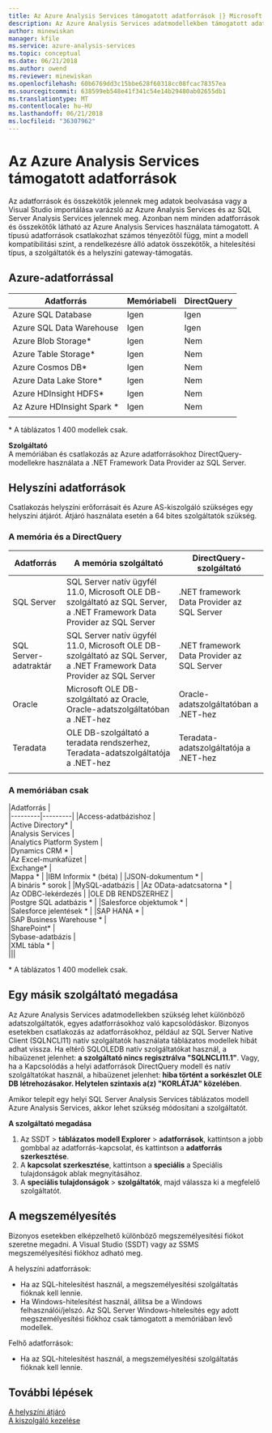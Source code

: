 ```yaml
---
title: Az Azure Analysis Services támogatott adatforrások |} Microsoft Docs
description: Az Azure Analysis Services adatmodellekben támogatott adatforrások ismerteti.
author: minewiskan
manager: kfile
ms.service: azure-analysis-services
ms.topic: conceptual
ms.date: 06/21/2018
ms.author: owend
ms.reviewer: minewiskan
ms.openlocfilehash: 60b6769dd3c15bbe628f60318cc08fcac78357ea
ms.sourcegitcommit: 638599eb548e41f341c54e14b29480ab02655db1
ms.translationtype: MT
ms.contentlocale: hu-HU
ms.lasthandoff: 06/21/2018
ms.locfileid: "36307962"
---
```

# <a name="data-sources-supported-in-azure-analysis-services"></a>Az Azure Analysis Services támogatott adatforrások

Az adatforrások és összekötők jelennek meg adatok beolvasása vagy a Visual Studio importálása varázsló az Azure Analysis Services és az SQL Server Analysis Services jelennek meg. Azonban nem minden adatforrások és összekötők látható az Azure Analysis Services használata támogatott. A típusú adatforrások csatlakozhat számos tényezőtől függ, mint a modell kompatibilitási szint, a rendelkezésre álló adatok összekötők, a hitelesítési típus, a szolgáltatók és a helyszíni gateway-támogatás. 

## <a name="azure-data-sources"></a>Azure-adatforrással

|Adatforrás  |Memóriabeli  |DirectQuery  |
|---------|---------|---------|
|Azure SQL Database     |   Igen      |    Igen      |
|Azure SQL Data Warehouse     |   Igen      |   Igen       |
|Azure Blob Storage*     |   Igen       |    Nem      |
|Azure Table Storage*    |   Igen       |    Nem      |
|Azure Cosmos DB*     |  Igen        |  Nem        |
|Azure Data Lake Store*     |   Igen       |    Nem      |
|Azure HDInsight HDFS*     |     Igen     |   Nem       |
|Az Azure HDInsight Spark *     |   Igen       |   Nem       |
||||

\* A táblázatos 1 400 modellek csak.

**Szolgáltató**   
A memóriában és csatlakozás az Azure adatforrásokhoz DirectQuery-modellekre használata a .NET Framework Data Provider az SQL Server.

## <a name="on-premises-data-sources"></a>Helyszíni adatforrások

Csatlakozás helyszíni erőforrásait és Azure AS-kiszolgáló szükséges egy helyszíni átjárót. Átjáró használata esetén a 64 bites szolgáltatók szükség.

### <a name="in-memory-and-directquery"></a>A memória és a DirectQuery

|Adatforrás | A memória szolgáltató | DirectQuery-szolgáltató |
|  --- | --- | --- |
| SQL Server |SQL Server natív ügyfél 11.0, Microsoft OLE DB-szolgáltató az SQL Server, a .NET Framework Data Provider az SQL Server | .NET framework Data Provider az SQL Server |
| SQL Server-adatraktár |SQL Server natív ügyfél 11.0, Microsoft OLE DB-szolgáltató az SQL Server, a .NET Framework Data Provider az SQL Server | .NET framework Data Provider az SQL Server |
| Oracle |Microsoft OLE DB-szolgáltató az Oracle, Oracle-adatszolgáltatóban a .NET-hez |Oracle-adatszolgáltatóban a .NET-hez | |
| Teradata |OLE DB-szolgáltató a teradata rendszerhez, Teradata-adatszolgáltatója a .NET-hez |Teradata-adatszolgáltatója a .NET-hez | |
| | | |

### <a name="in-memory-only"></a>A memóriában csak

|Adatforrás  |  
|---------|---------|
|Access-adatbázishoz     |  
|Active Directory*     |  
|Analysis Services     |  
|Analytics Platform System     |  
|Dynamics CRM *     |  
|Az Excel-munkafüzet     |  
|Exchange*     |  
|Mappa *     |
|IBM Informix * (béta) |
|JSON-dokumentum *     |  
|A bináris * sorok     | 
|MySQL-adatbázis     | 
|Az OData-adatcsatorna *     |  
|Az ODBC-lekérdezés     | 
|OLE DB RENDSZERHEZ     |   
|Postgre SQL adatbázis *    | 
|Salesforce objektumok * |  
|Salesforce jelentések * |
|SAP HANA *    |  
|SAP Business Warehouse *    |  
|SharePoint*     |   
|Sybase-adatbázis     |  
|XML tábla *    |  
|||
 
\* A táblázatos 1 400 modellek csak.

## <a name="specifying-a-different-provider"></a>Egy másik szolgáltató megadása

Az Azure Analysis Services adatmodellekben szükség lehet különböző adatszolgáltatók, egyes adatforrásokhoz való kapcsolódáskor. Bizonyos esetekben csatlakozás az adatforrásokhoz, például az SQL Server Native Client (SQLNCLI11) natív szolgáltatók használata táblázatos modellek hibát adhat vissza. Ha eltérő SQLOLEDB natív szolgáltatókat használ, a hibaüzenet jelenhet: **a szolgáltató nincs regisztrálva "SQLNCLI11.1"**. Vagy, ha a Kapcsolódás a helyi adatforrások DirectQuery modell és natív szolgáltatókat használ, a hibaüzenet jelenhet: **hiba történt a sorkészlet OLE DB létrehozásakor. Helytelen szintaxis a(z) "KORLÁTJA" közelében**.

Amikor telepít egy helyi SQL Server Analysis Services táblázatos modell Azure Analysis Services, akkor lehet szükség módosítani a szolgáltatót.

**A szolgáltató megadása**

1. Az SSDT > **táblázatos modell Explorer** > **adatforrások**, kattintson a jobb gombbal az adatforrás-kapcsolat, és kattintson a **adatforrás szerkesztése**.
2. A **kapcsolat szerkesztése**, kattintson a **speciális** a Speciális tulajdonságok ablak megnyitásához.
3. A **speciális tulajdonságok** > **szolgáltatók**, majd válassza ki a megfelelő szolgáltatót.

## <a name="impersonation"></a>A megszemélyesítés
Bizonyos esetekben elképzelhető különböző megszemélyesítési fiókot szeretne megadni. A Visual Studio (SSDT) vagy az SSMS megszemélyesítési fiókhoz adható meg.

A helyszíni adatforrások:

* Ha az SQL-hitelesítést használ, a megszemélyesítési szolgáltatás fióknak kell lennie.
* Ha Windows-hitelesítést használ, állítsa be a Windows felhasználói/jelszó. Az SQL Server Windows-hitelesítés egy adott megszemélyesítési fiókhoz csak támogatott a memóriában levő modellek.

Felhő adatforrások:

* Ha az SQL-hitelesítést használ, a megszemélyesítési szolgáltatás fióknak kell lennie.

## <a name="next-steps"></a>További lépések
[A helyszíni átjáró](analysis-services-gateway.md)   
[A kiszolgáló kezelése](analysis-services-manage.md)   

